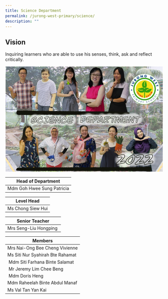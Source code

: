 ```yaml
---
title: Science Department
permalink: /jurong-west-primary/science/
description: ""
---
```



Vision
------

Inquiring learners who are able to use his senses, think, ask and reflect critically.  

![SC](/images/Science2022.jpg)


| Head of Department |
| --- |
| Mdm Goh Hwee Sung Patricia |

  

| Level Head |
| --- |
| Ms Chong Siew Hui |


| Senior Teacher |
| --- |
| Mrs Seng-Liu Hongping 

| Members |
| --- |
| Mrs Nai-Ong Bee Cheng Vivienne  
| Ms Siti Nur Syahirah Bte Rahamat  
|  Mdm Siti Farhana Binte Salamat  
|  Mr Jeremy Lim Chee Beng  
|  Mdm Doris Heng
| Mdm Raheelah Binte Abdul Manaf 
| Ms Val Tan Yan Kai   
